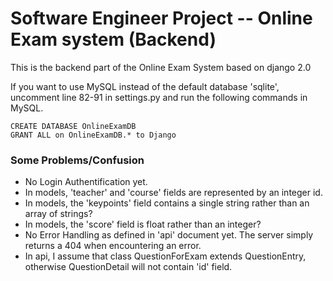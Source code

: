 # Software Engineer Project -- Online Exam system (Backend)

This is the backend part of the Online Exam System based on django 2.0

If you want to use MySQL instead of the default database 'sqlite', uncomment line 82-91 in settings.py and run the following commands in MySQL.
```
CREATE DATABASE OnlineExamDB 
GRANT ALL on OnlineExamDB.* to Django
```

### Some Problems/Confusion
- No Login Authentification yet.
- In models, 'teacher' and 'course' fields are represented by an integer id.
- In models, the 'keypoints' field contains a single string rather than an array of strings?
- In models, the 'score' field is float rather than an integer?
- No Error Handling as defined in 'api' document yet. The server simply returns a 404 when encountering an error.
- In api, I assume that class QuestionForExam extends QuestionEntry, otherwise QuestionDetail will not contain 'id' field.